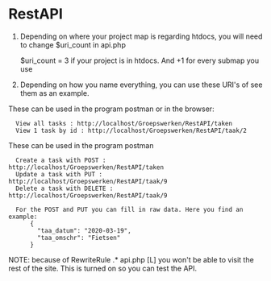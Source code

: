 # RestAPI

1. Depending on where your project map is regarding htdocs, you will need to change $uri_count in api.php
    
    $uri_count = 3    if your project is in htdocs. And +1 for every submap you use
    
    
2. Depending on how you name everything, you can use these URI's of see them as an example.
    
    
  These can be used in the program postman or in the browser:
  
      View all tasks : http://localhost/Groepswerken/RestAPI/taken
      View 1 task by id : http://localhost/Groepswerken/RestAPI/taak/2
    
    
  These can be used in the program postman
      
      Create a task with POST : http://localhost/Groepswerken/RestAPI/taken
      Update a task with PUT : http://localhost/Groepswerken/RestAPI/taak/9
      Delete a task with DELETE : http://localhost/Groepswerken/RestAPI/taak/9
      
      For the POST and PUT you can fill in raw data. Here you find an example:
          {
            "taa_datum": "2020-03-19",
            "taa_omschr": "Fietsen"
          }
          
NOTE: because of     RewriteRule .* api.php [L]    you won't be able to visit the rest of the site. This is turned on so you can test the API.
    
